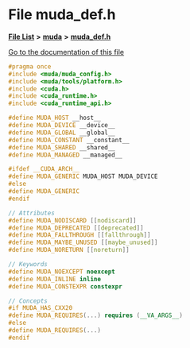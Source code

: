 

# File muda\_def.h

[**File List**](files.md) **>** [**muda**](dir_be047e8c00f93e2e88c2a417393a7f42.md) **>** [**muda\_def.h**](muda__def_8h.md)

[Go to the documentation of this file](muda__def_8h.md)


```C++
#pragma once
#include <muda/muda_config.h>
#include <muda/tools/platform.h>
#include <cuda.h>
#include <cuda_runtime.h>
#include <cuda_runtime_api.h>

#define MUDA_HOST __host__
#define MUDA_DEVICE __device__
#define MUDA_GLOBAL __global__
#define MUDA_CONSTANT __constant__
#define MUDA_SHARED __shared__
#define MUDA_MANAGED __managed__

#ifdef __CUDA_ARCH__
#define MUDA_GENERIC MUDA_HOST MUDA_DEVICE
#else
#define MUDA_GENERIC
#endif

// Attributes
#define MUDA_NODISCARD [[nodiscard]]
#define MUDA_DEPRECATED [[deprecated]]
#define MUDA_FALLTHROUGH [[fallthrough]]
#define MUDA_MAYBE_UNUSED [[maybe_unused]]
#define MUDA_NORETURN [[noreturn]]

// Keywords
#define MUDA_NOEXCEPT noexcept
#define MUDA_INLINE inline
#define MUDA_CONSTEXPR constexpr

// Concepts
#if MUDA_HAS_CXX20
#define MUDA_REQUIRES(...) requires (__VA_ARGS__)
#else
#define MUDA_REQUIRES(...)
#endif
```


